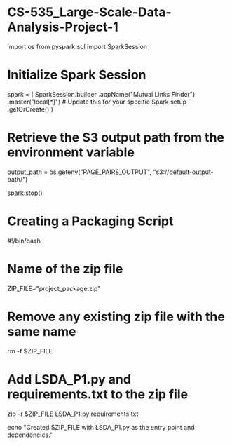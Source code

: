 # CS-535_Large-Scale-Data-Analysis-Project-1

import os
from pyspark.sql import SparkSession

# Initialize Spark Session
spark = (
    SparkSession.builder
    .appName("Mutual Links Finder")
    .master("local[*]")  # Update this for your specific Spark setup
    .getOrCreate()
)

# Retrieve the S3 output path from the environment variable
output_path = os.getenv("PAGE_PAIRS_OUTPUT", "s3://default-output-path/")

spark.stop()

# Creating a Packaging Script
#!/bin/bash

# Name of the zip file
ZIP_FILE="project_package.zip"

# Remove any existing zip file with the same name
rm -f $ZIP_FILE

# Add LSDA_P1.py and requirements.txt to the zip file
zip -r $ZIP_FILE LSDA_P1.py requirements.txt

echo "Created $ZIP_FILE with LSDA_P1.py as the entry point and dependencies."
